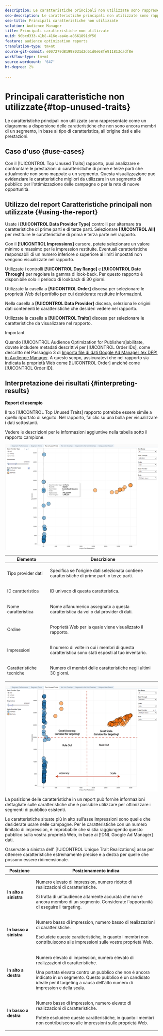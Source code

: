 ```yaml
---
description: Le caratteristiche principali non utilizzate sono rappresentate come un diagramma a dispersione delle caratteristiche che non sono ancora membri di un segmento, in base al tipo di caratteristica, all'origine dati e alle prestazioni.
seo-description: Le caratteristiche principali non utilizzate sono rappresentate come un diagramma a dispersione delle caratteristiche che non sono ancora membri di un segmento, in base al tipo di caratteristica, all'origine dati e alle prestazioni.
seo-title: Principali caratteristiche non utilizzate
solution: Audience Manager
title: Principali caratteristiche non utilizzate
uuid: 90bcd333-41b8-416e-aa4e-a8661891df50
feature: audience optimization reports
translation-type: tm+mt
source-git-commit: e007279d81998031d2d61d0e68fe911813cadf8e
workflow-type: tm+mt
source-wordcount: '647'
ht-degree: 2%

---
```



# Principali caratteristiche non utilizzate{#top-unused-traits}

Le caratteristiche principali non utilizzate sono rappresentate come un diagramma a dispersione delle caratteristiche che non sono ancora membri di un segmento, in base al tipo di caratteristica, all&#39;origine dati e alle prestazioni.

## Caso d&#39;uso {#use-cases}

Con il [!UICONTROL Top Unused Traits] rapporto, puoi analizzare e confrontare le prestazioni di caratteristiche di prime e terze parti che attualmente non sono mappate a un segmento. Questa visualizzazione può evidenziare le caratteristiche migliori da utilizzare in un segmento di pubblico per l&#39;ottimizzazione delle campagne o per la rete di nuove opportunità.

## Utilizzo del report Caratteristiche principali non utilizzate {#using-the-report}

Usate i **[!UICONTROL Data Provider Type]** controlli per alternare tra caratteristiche di prime parti e di terze parti. Selezionare **[!UICONTROL All]** per restituire le caratteristiche di prima e terza parte nel rapporto.

Con il **[!UICONTROL Impressions]** cursore, potete selezionare un valore minimo e massimo per le impression restituite. Eventuali caratteristiche responsabili di un numero inferiore o superiore ai limiti impostati non vengono visualizzate nel rapporto.

Utilizzate i controlli **[!UICONTROL Day Range]** e **[!UICONTROL Date Through]** per regolare la gamma di look-back. Per questo rapporto è disponibile solo il periodo di lookback di 30 giorni.

Utilizzate la casella a **[!UICONTROL Order]** discesa per selezionare le proprietà Web del portfolio per cui desiderate restituire informazioni.

Nella casella a **[!UICONTROL Data Provider]** discesa, seleziona le origini dati contenenti le caratteristiche che desideri vedere nel rapporto.

Utilizzate la casella a **[!UICONTROL Traits]** discesa per selezionare le caratteristiche da visualizzare nel rapporto.

>[!IMPORTANT]
>
>Quando [!UICONTROL Audience Optimization for Publishers]abilitate, dovete includere metadati descrittivi per [!UICONTROL Order IDs], come descritto nel Passaggio 3 di [Importa file di dati Google Ad Manager (ex DFP) in  Audience Manager](../../../reporting/audience-optimization-reports/aor-publishers/import-dfp.md). A questo scopo, assicuratevi che nel rapporto sia indicata la proprietà Web come [!UICONTROL Order] anziché come [!UICONTROL Order ID].

## Interpretazione dei risultati {#interpreting-results}

**Report di esempio**

Il tuo [!UICONTROL Top Unused Traits] rapporto potrebbe essere simile a quello riportato di seguito. Nel rapporto, fai clic su una bolla per visualizzare i dati sottostanti.

Vedere le descrizioni per le informazioni aggiuntive nella tabella sotto il rapporto campione.

![](assets/publisher_unused_traits.png)

<table id="table_AFE2540583C34835B04584693ADFD26A"> 
 <thead> 
  <tr> 
   <th colname="col1" class="entry"> Elemento </th> 
   <th colname="col2" class="entry"> Descrizione </th> 
  </tr>
 </thead>
 <tbody> 
  <tr> 
   <td colname="col1"> <p><span class="wintitle"> Tipo provider dati</span> </p> </td> 
   <td colname="col2"> <p>Specifica se l'origine dati selezionata contiene caratteristiche di prime parti o terze parti. </p> </td> 
  </tr> 
  <tr> 
   <td colname="col1"> <p><span class="wintitle"> ID caratteristica</span> </p> </td> 
   <td colname="col2"> <p>ID univoco di questa caratteristica. </p> </td> 
  </tr> 
  <tr> 
   <td colname="col1"> <p><span class="wintitle"> Nome caratteristica</span> </p> </td> 
   <td colname="col2"> <p>Nome alfanumerico assegnato a questa caratteristica da voi o dal provider di dati. </p> </td> 
  </tr> 
  <tr> 
   <td colname="col1"> <p><span class="wintitle"> Ordine</span> </p> </td> 
   <td colname="col2"> <p>Proprietà Web per la quale viene visualizzato il rapporto. </p> </td> 
  </tr> 
  <tr> 
   <td colname="col1"> <p><span class="wintitle"> Impressioni</span> </p> </td> 
   <td colname="col2"> <p>Il numero di volte in cui i membri di questa caratteristica sono stati esposti al tuo inventario. </p> </td> 
  </tr> 
  <tr> 
   <td colname="col1"> <p><span class="wintitle"> Caratteristiche tecniche</span> </p> </td> 
   <td colname="col2"> <p>Numero di membri delle caratteristiche negli ultimi 30 giorni. </p> </td> 
  </tr> 
 </tbody> 
</table>

![](assets/publisher_unused_traits_final.png)

La posizione delle caratteristiche in un report può fornire informazioni dettagliate sulle caratteristiche che è possibile utilizzare per ottimizzare i segmenti di pubblico esistenti.

Le caratteristiche situate più in alto sull’asse Impressioni sono quelle che desiderate usare nelle campagne. Per le caratteristiche con un numero limitato di impression, è improbabile che si stia raggiungendo questo pubblico sulla vostra proprietà Web, in base ai [!DNL Google Ad Manager] dati.

Osservate a sinistra dell&#39; [!UICONTROL Unique Trait Realizations] asse per ottenere caratteristiche estremamente precise e a destra per quelle che possono essere ridimensionate.

<table id="table_A29253B30DFA4CD7B3B7C320DE0BDEA4"> 
 <thead> 
  <tr> 
   <th colname="col1" class="entry"> Posizione </th> 
   <th colname="col2" class="entry"> Posizionamento indica </th> 
  </tr> 
 </thead>
 <tbody> 
  <tr> 
   <td colname="col1"> <p> <b>In alto a sinistra</b> </p> </td> 
   <td colname="col2"> <p>Numero elevato di impression, numero ridotto di realizzazioni di caratteristiche. </p> <p>Si tratta di un'audience altamente accurata che non è ancora membro di un segmento. Considerate l'opportunità di eseguire il targeting. </p> </td> 
  </tr> 
  <tr> 
   <td colname="col1"> <p> <b>In basso a sinistra</b> </p> </td> 
   <td colname="col2"> <p>Numero basso di impression, numero basso di realizzazioni di caratteristiche. </p> <p> Escludete queste caratteristiche, in quanto i membri non contribuiscono alle impressioni sulle vostre proprietà Web. </p> </td> 
  </tr> 
  <tr> 
   <td colname="col1"> <p> <b>In alto a destra</b> </p> </td> 
   <td colname="col2"> <p>Numero elevato di impression, numero elevato di realizzazioni di caratteristiche. </p> <p>Una portata elevata contro un pubblico che non è ancora indicato in un segmento. Questo pubblico è un candidato ideale per il targeting a causa dell'alto numero di impression e della scala. </p> </td> 
  </tr> 
  <tr> 
   <td colname="col1"> <p> <b>In basso a destra</b> </p> </td> 
   <td colname="col2"> <p>Numero basso di impression, numero elevato di realizzazioni di caratteristiche. </p> <p> Potete escludere queste caratteristiche, in quanto i membri non contribuiscono alle impressioni sulle proprietà Web. </p> </td> 
  </tr> 
 </tbody> 
</table>
